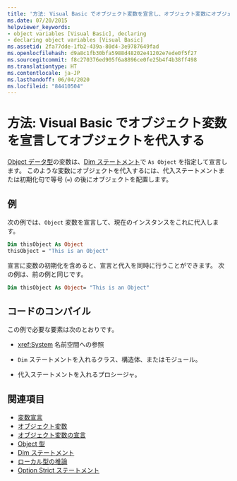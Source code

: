 ```yaml
---
title: '方法: Visual Basic でオブジェクト変数を宣言し、オブジェクト変数にオブジェクトを代入する'
ms.date: 07/20/2015
helpviewer_keywords:
- object variables [Visual Basic], declaring
- declaring object variables [Visual Basic]
ms.assetid: 2fa77dde-1fb2-439a-80d4-3e9787649fad
ms.openlocfilehash: d9a8c1fb30bfa5988d48202e41202e7ede0f5f27
ms.sourcegitcommit: f8c270376ed905f6a8896ce0fe25b4f4b38ff498
ms.translationtype: HT
ms.contentlocale: ja-JP
ms.lasthandoff: 06/04/2020
ms.locfileid: "84410504"
---
```

# <a name="how-to-declare-an-object-variable-and-assign-an-object-to-it-in-visual-basic"></a>方法: Visual Basic でオブジェクト変数を宣言してオブジェクトを代入する

[Object データ型](../../../language-reference/data-types/object-data-type.md)の変数は、[Dim ステートメント](../../../language-reference/statements/dim-statement.md)で `As Object` を指定して宣言します。 このような変数にオブジェクトを代入するには、代入ステートメントまたは初期化句で等号 (`=`) の後にオブジェクトを配置します。

## <a name="example"></a>例

次の例では、`Object` 変数を宣言して、現在のインスタンスをこれに代入します。

```vb
Dim thisObject As Object
thisObject = "This is an Object"
```

宣言に変数の初期化を含めると、宣言と代入を同時に行うことができます。 次の例は、前の例と同じです。

```vb
Dim thisObject As Object= "This is an Object"
```

## <a name="compile-the-code"></a>コードのコンパイル

この例で必要な要素は次のとおりです。

- <xref:System> 名前空間への参照

- `Dim` ステートメントを入れるクラス、構造体、またはモジュール。

- 代入ステートメントを入れるプロシージャ。

## <a name="see-also"></a>関連項目

- [変数宣言](variable-declaration.md)
- [オブジェクト変数](object-variables.md)
- [オブジェクト変数の宣言](object-variable-declaration.md)
- [Object 型](../../../language-reference/data-types/object-data-type.md)
- [Dim ステートメント](../../../language-reference/statements/dim-statement.md)
- [ローカル型の推論](local-type-inference.md)
- [Option Strict ステートメント](../../../language-reference/statements/option-strict-statement.md)
